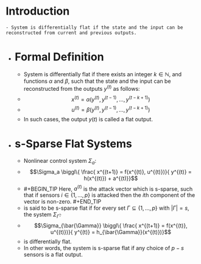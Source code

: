 # Introduction
	- System is differentially flat if the state and the input can be reconstructed from current and previous outputs.
- # Formal Definition
	- System is differentially flat if there exists an integer $k\in \mathbb{N}$, and functions $\alpha$ and $\beta$, such that the state and the input can be reconstructed from the outputs $y^{(t)}$ as follows:
	- $$x^{(t)} = \alpha (y^{(t)}, y^{(t-1)}, \dots , y^{(t-k+1)})$$
	- $$u^{(t)} = \beta (y^{(t)}, y^{(t-1)}, \dots , y^{(t-k+1)})$$
	- In such cases, the output $y(t)$ is called a flat output.
- # s-Sparse Flat Systems
	- Nonlinear control system $\Sigma_a$:
	- $$\Sigma_a \biggl\{ \frac{ x^{(t+1)} = f(x^{(t)}, u^{(t)})}{ y^{(t)} = h(x^{(t)}) + a^{(t)}}$$
	- #+BEGIN_TIP
	  Here, $a^{(t)}$ is the attack vector which is s-sparse, such that if sensors $i\in \{1,\dots,p\}$ is attacked then the $i$th component of the vector is non-zero.
	  #+END_TIP
	- is said to be s-sparse flat if for every set $\Gamma \subseteq \{1, \dots, p\}$ with $|\Gamma|=s$, the system $\Sigma_{\bar{\Gamma}}$:
	- $$\Sigma_{\bar{\Gamma}} \biggl\{ \frac{ x^{(t+1)} = f(x^{(t)}, u^{(t)})}{ y^{(t)} = h_{\bar{\Gamma}}(x^{(t)})}$$
	- is differentially flat.
	- In other words, the system is s-sparse flat if any choice of $p-s$ sensors is a flat output.